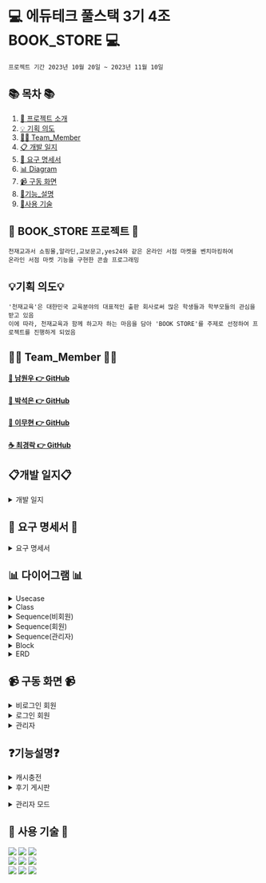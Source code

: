 #  💻 에듀테크 풀스택 3기 4조 BOOK_STORE 💻
```bash
프로젝트 기간 2023년 10월 20일 ~ 2023년 11월 10일
```
## 📚 목차 📚

1. [📖 프로젝트 소개](#-bookstore-프로젝트-)
2. [💡 기획 의도](https://github.com/wwnoov/Team_ProJect#%EA%B8%B0%ED%9A%8D-%EC%9D%98%EB%8F%84)
3. [🙋‍♀️ Team_Member](#%EF%B8%8F-team_member-%EF%B8%8F)
4. [📋 개발 일지](https://github.com/wwnoov/Team_ProJect#%EA%B0%9C%EB%B0%9C-%EC%9D%BC%EC%A7%80)
5. [📂 요구 명세서](#%EF%B8%8F-diagram-%EF%B8%8F)
6. [📊 Diagram](https://github.com/wwnoov/Team_ProJect#-%EB%8B%A4%EC%9D%B4%EC%96%B4%EA%B7%B8%EB%9E%A8-)
7. [📹 구동 화면](https://github.com/wwnoov/Team_ProJect#-%EA%B5%AC%EB%8F%99-%ED%99%94%EB%A9%B4-)
8. [📝기능_설명](https://github.com/wwnoov/Team_ProJect/blob/main/README.md#-%EB%8B%A4%EC%9D%B4%EC%96%B4%EA%B7%B8%EB%9E%A8-)
9. [🔨사용 기술](https://github.com/wwnoov/Team_ProJect#-%EC%82%AC%EC%9A%A9-%EA%B8%B0%EC%88%A0-)
   
      
## 📖 BOOK_STORE 프로젝트 📖
```bash프로젝트 소개
천재교과서 쇼핑몰,알라딘,교보문고,yes24와 같은 온라인 서점 마켓을 벤치마킹하여
온라인 서점 마켓 기능을 구현한 콘솔 프로그래밍
```
## 💡기획 의도💡
```
'천재교육'은 대한민국 교육분야의 대표적인 출판 회사로써 많은 학생들과 학부모들의 관심을 받고 있음
이에 따라, 천재교육과 함께 하고자 하는 마음을 담아 'BOOK STORE'를 주제로 선정하여 프로젝트를 진행하게 되었음
```

## 🙋‍♀️ Team_Member 🙋‍♀️

#### [🌱 남원우 👉 GitHub](https://github.com/wwnoov)
#### [🎵 박석은 👉 GitHub](https://github.com/seokeunpark)
#### [🧟 이무현 👉 GitHub](https://github.com/LMH9999)
#### [☕ 최경락 👉 GitHub](https://github.com/raknrak)

## 📋개발 일지📋
<details><summary>개발 일지</summary>
   
![개발일지](https://github.com/wwnoov/Team_ProJect/assets/145524959/02abd97a-26c8-4e52-ba7a-9e85c5d4b296)
</details>

## 📂 요구 명세서 📂

<details><summary>요구 명세서</summary>

  <img src="https://github.com/wwnoov/Team_ProJect/blob/main/%ED%9A%8C%EC%9D%98%EB%A1%9D/%EC%9A%94%EA%B5%AC%EB%AA%85%EC%84%B8%EC%84%9C.png">
</details>

## 📊 다이어그램 📊

<details><summary>Usecase</summary>
  
   <img src="https://github.com/wwnoov/Team_ProJect/blob/main/%ED%9A%8C%EC%9D%98%EB%A1%9D/4%EC%B0%A8%ED%9A%8C%EC%9D%98%EB%A1%9D/%EC%9C%A0%EC%8A%A4%EC%BC%80%EC%9D%B4%EC%8A%A42.png">

</details>

<details><summary>Class</summary>
    
<img src="https://github.com/seokeunpark/Team_ProJect/assets/145525099/5350cac5-b8af-48d6-b732-17e886037df0">

</details>
<details><summary>Sequence(비회원)</summary>
    
<img src="https://github.com/seokeunpark/Team_ProJect/assets/145525099/b479afc3-e8f9-4ee9-be58-9f7ae4927553">

</details>

</details>
<details><summary>Sequence(회원)</summary>
    
<img src="https://github.com/seokeunpark/Team_ProJect/assets/145525099/76d38c0d-66aa-45b3-846b-07972275234c">

</details>

</details>
<details><summary>Sequence(관리자)</summary>
    
<img src="https://github.com/seokeunpark/Team_ProJect/assets/145525099/a9dc285b-1a93-4886-9d32-edbba7e26783">

</details>

<details><summary>Block</summary>
    
<img src="https://github.com/seokeunpark/Team_ProJect/assets/145525099/26862a15-f0d3-4763-b8a4-fb26e16cd364">
    
</details>

<details><summary>ERD</summary>
<img src="https://github.com/seokeunpark/Team_ProJect/assets/145525099/824d1422-3be9-4b6e-90f2-78357c942dbe">
    
</details>

## 📹 구동 화면 📹

<details><summary>비로그인 회원</summary>
   
![일반회원](https://user-images.githubusercontent.com/145524959/280589563-33cc394a-bcfe-41e9-b6ab-49863de391c8.gif)
</details>
    
<details><summary>로그인 회원</summary>
    
![일반회원](https://github.com/wwnoov/Team_ProJect/assets/145524959/33cc394a-bcfe-41e9-b6ab-49863de391c8)

</details>

<details><summary>관리자</summary>
    
![일반회원](https://github.com/wwnoov/Team_ProJect/assets/145524959/33cc394a-bcfe-41e9-b6ab-49863de391c8)

</details>


## ❓기능설명❓

<details><summary>캐시충전
</summary>
- 캐시충전 <br/>
- 영수증 <br/>
</details>

<details><summary>후기 게시판
</summary>
   
[- 후기 게시글 등록](https://github.com/wwnoov/Team_ProJect/blob/4746ae41dc91a54c0eb54f17055d513a52899c29/Team_BookStore/src/BookStore.java#L271C5-L309C6) <br>
[- 후기 게시글 수정](https://github.com/wwnoov/Team_ProJect/blob/4746ae41dc91a54c0eb54f17055d513a52899c29/Team_BookStore/src/BookStore.java#L437C5-L471C21) <br>
[- 후기 게시글 삭제](https://github.com/wwnoov/Team_ProJect/blob/4746ae41dc91a54c0eb54f17055d513a52899c29/Team_BookStore/src/BookStore.java#L476C5-L494C6) </details>

<details><summary>관리자 모드
</summary>
- 관리자 로그인 <br/>
- 관리자 새책 추가 <br/>
- 관리자 게시판관리 <br/>
- 관리자 이달의 도서 <br/>
   
</details>
   


## 🔨 사용 기술 🔨
<div>
<img src="https://img.shields.io/badge/JAVA-C01818?style=flat-square&logo=coffeescript&logoColor=white" />
<img src="https://img.shields.io/badge/MySQL-4479A1?style=flat&logo=MySQL&logoColor=white" />
<img src="https://img.shields.io/badge/MariaDB-003545?style=flat&logo=MariaDB&logoColor=white" />
<br>
<img src="https://img.shields.io/badge/IntelliJ-000000?style=flat-square&logo=intellijidea&logoColor=white" />
<img src="https://img.shields.io/badge/Slack-4A154B?style=flat-square&logo=slack&logoColor=white" />
<img src="https://img.shields.io/badge/StarUML-E25A1C?style=flat-square&logo=apachespark&logoColor=white" />
<br>
<img src="https://img.shields.io/badge/GitHub-181717?style=flat-square&logo=GitHub&logoColor=white" />
<img src="https://img.shields.io/badge/Git-F05032?style=flat-square&logo=git&logoColor=white" />
<img src="https://img.shields.io/badge/Sourcetree-0052CC?style=flat-square&logo=Sourcetree&logoColor=blue" />
<br>

</div>


